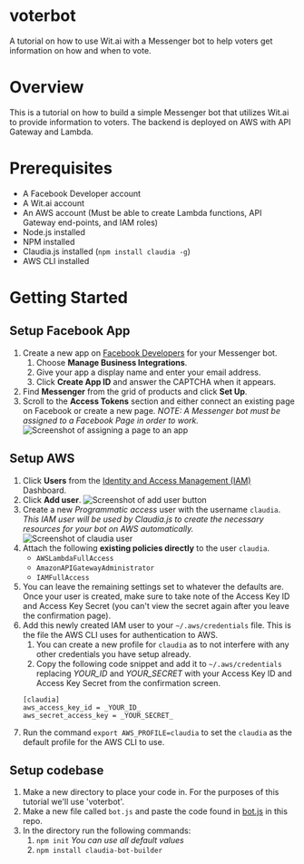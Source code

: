 # voterbot
A tutorial on how to use Wit.ai with a Messenger bot to help voters get information on how and when to vote.

# Overview
This is a tutorial on how to build a simple Messenger bot that utilizes Wit.ai to provide information to voters. The backend is deployed on AWS with API Gateway and Lambda.

# Prerequisites
* A Facebook Developer account
* A Wit.ai account
* An AWS account (Must be able to create Lambda functions, API Gateway end-points, and IAM roles)
* Node.js installed
* NPM installed
* Claudia.js installed (`npm install claudia -g`)
* AWS CLI installed

# Getting Started

## Setup Facebook App
1. Create a new app on [Facebook Developers](https://developers.facebook.com/apps/) for your Messenger bot.
    1. Choose **Manage Business Integrations**.
    1. Give your app a display name and enter your email address.
    1. Click **Create App ID** and answer the CAPTCHA when it appears.
1. Find **Messenger** from the grid of products and click **Set Up**.
1. Scroll to the **Access Tokens** section and either connect an existing page on Facebook or create a new page. *NOTE: A Messenger bot must be assigned to a Facebook Page in order to work.*
  ![Screenshot of assigning a page to an app](https://speakerbug.github.io/voterbot/images-for-readme/assign_page_to_app.png)

## Setup AWS
1. Click **Users** from the [Identity and Access Management (IAM)](https://console.aws.amazon.com/iam/) Dashboard.
1. Click **Add user**.
  ![Screenshot of add user button](https://speakerbug.github.io/voterbot/images-for-readme/iam-dashboard.png)
1. Create a new *Programmatic access* user with the username `claudia`. *This IAM user will be used by Claudia.js to create the necessary resources for your bot on AWS automatically.*
  ![Screenshot of claudia user](https://speakerbug.github.io/voterbot/images-for-readme/create-user.png)
1. Attach the following **existing policies directly** to the user `claudia`.
    * `AWSLambdaFullAccess`
    * `AmazonAPIGatewayAdministrator`
    * `IAMFullAccess`
1. You can leave the remaining settings set to whatever the defaults are. Once your user is created, make sure to take note of the Access Key ID and Access Key Secret (you can't view the secret again after you leave the confirmation page).
1. Add this newly created IAM user to your `~/.aws/credentials` file. This is the file the AWS CLI uses for authentication to AWS.
    1. You can create a new profile for `claudia` as to not interfere with any other credentials you have setup already.
    1. Copy the following code snippet and add it to `~/.aws/credentials` replacing _YOUR_ID_ and _YOUR_SECRET_ with your Access Key ID and Access Key Secret from the confirmation screen.
    ```
    [claudia]
    aws_access_key_id = _YOUR_ID_
    aws_secret_access_key = _YOUR_SECRET_
    ```
1. Run the command `export AWS_PROFILE=claudia` to set the `claudia` as the default profile for the AWS CLI to use.

## Setup codebase
1. Make a new directory to place your code in. For the purposes of this tutorial we'll use 'voterbot'.
1. Make a new file called `bot.js` and paste the code found in [bot.js](https://github.com/speakerbug/voterbot/blob/main/bot.js) in this repo.
1. In the directory run the following commands:
    1. `npm init` _You can use all default values_
    1. `npm install claudia-bot-builder`
